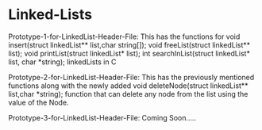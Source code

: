 # Linked-Lists

Prototype-1-for-LinkedList-Header-File:
This has the functions for 
void insert(struct linkedList** list,char string[]);
void freeList(struct linkedList** list);
void printList(struct linkedList* list);
int searchInList(struct linkedList* list, char *string);
 linkedLists in C

Prototype-2-for-LinkedList-Header-File:
This has the previously mentioned functions
along with the newly added
void deleteNode(struct linkedList** list,char *string);
function that can delete any node from the list using the value of the Node.


Prototype-3-for-LinkedList-Header-File:
Coming Soon.....

